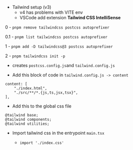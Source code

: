 - Tailwind setup (v3)
    - v4 has problems with VITE env
    - VSCode add extension **Tailwind CSS IntelliSense**

0 - ```pnpm remove tailwindcss postcss autoprefixer```

0.1 - ```pnpm list tailwindcss postcss autoprefixer```

1 - ```pnpm add -D tailwindcss@3 postcss autoprefixer```

2 - ```pnpm tailwindcss init -p```

- creates ```postcss.config.js```and ```tailwind.config.js```

- Add this block of code in ```tailwind.config.js -> content```

```
content: [
    "./index.html",
    "./src/**/*.{js,ts,jsx,tsx}",
],
```

- Add this to the global css file

```
@tailwind base;
@tailwind components;
@tailwind utilities;
```

- Import tailwind css in the entrypoint ```main.tsx```

    - ```import './index.css'```